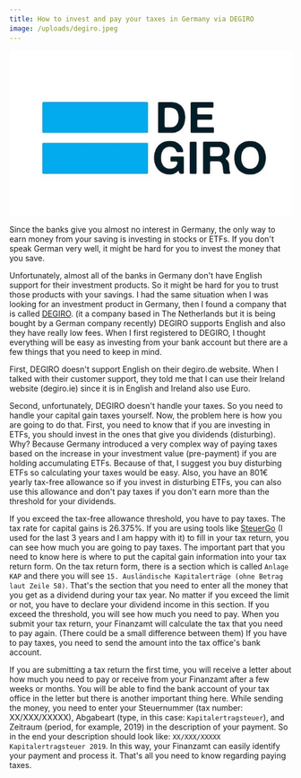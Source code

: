 ```yaml
---
title: How to invest and pay your taxes in Germany via DEGIRO
image: /uploads/degiro.jpeg
---
```


![DEGIRO logo](/uploads/degiro.jpeg)

Since the banks give you almost no interest in Germany, the only way to earn money from your saving is investing in stocks or ETFs. If you don't speak German very well, it might be hard for you to invest the money that you save.

Unfortunately, almost all of the banks in Germany don't have English support for their investment products. So it might be hard for you to trust those products with your savings. I had the same situation when I was looking for an investment product in Germany, then I found a company that is called [DEGIRO](https://www.degiro.ie/member-get-member/receive-20-euros-and-start-trading.html?id=C926FF76&referral_name=Mert%20Bulan&utm_source=mgm). (it a company based in The Netherlands but it is being bought by a German company recently) DEGIRO supports English and also they have really low fees. When I first registered to DEGIRO, I thought everything will be easy as investing from your bank account but there are a few things that you need to keep in mind.

First, DEGIRO doesn't support English on their degiro.de website. When I talked with their customer support, they told me that I can use their Ireland website (degiro.ie) since it is in English and Ireland also use Euro.

Second, unfortunately, DEGIRO doesn't handle your taxes. So you need to handle your capital gain taxes yourself. Now, the problem here is how you are going to do that. First, you need to know that if you are investing in ETFs, you should invest in the ones that give you dividends (disturbing). Why? Because Germany introduced a very complex way of paying taxes based on the increase in your investment value (pre-payment) if you are holding accumulating ETFs. Because of that, I suggest you buy disturbing ETFs so calculating your taxes would be easy. Also, you have an 801€ yearly tax-free allowance so if you invest in disturbing ETFs, you can also use this allowance and don't pay taxes if you don't earn more than the threshold for your dividends.

If you exceed the tax-free allowance threshold, you have to pay taxes. The tax rate for capital gains is 26.375%. If you are using tools like [SteuerGo](https://www.steuergo.de) (I used for the last 3 years and I am happy with it) to fill in your tax return, you can see how much you are going to pay taxes. The important part that you need to know here is where to put the capital gain information into your tax return form. On the tax return form, there is a section which is called `Anlage KAP` and there you will see `15. Ausländische Kapitalerträge (ohne Betrag laut Zeile 58)`. That's the section that you need to enter all the money that you get as a dividend during your tax year. No matter if you exceed the limit or not, you have to declare your dividend income in this section. If you exceed the threshold, you will see how much you need to pay. When you submit your tax return, your Finanzamt will calculate the tax that you need to pay again. (There could be a small difference between them) If you have to pay taxes, you need to send the amount into the tax office's bank account.

If you are submitting a tax return the first time, you will receive a letter about how much you need to pay or receive from your Finanzamt after a few weeks or months. You will be able to find the bank account of your tax office in the letter but there is another important thing here. While sending the money, you need to enter your Steuernummer (tax number: XX/XXX/XXXXX), Abgabeart (type, in this case: `Kapitalertragsteuer`), and Zeitraum (period, for example, 2019) in the description of your payment. So in the end your description should look like: `XX/XXX/XXXXX Kapitalertragsteuer 2019`. In this way, your Finanzamt can easily identify your payment and process it. That's all you need to know regarding paying taxes.
